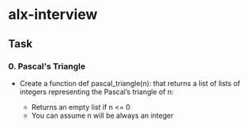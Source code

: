 # alx-interview

## Task

### 0. Pascal's Triangle

- Create a function def pascal_triangle(n): that returns a list of lists of integers representing the Pascal’s triangle of n:

  - Returns an empty list if n <= 0
  - You can assume n will be always an integer

